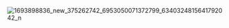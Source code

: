 ![1693898836_new_375262742_6953050071372799_6340324815641792042_n](https://github.com/yxz2333/CNOTE/assets/137910879/a55a785e-125e-48c4-83be-a8330dee3aad)
